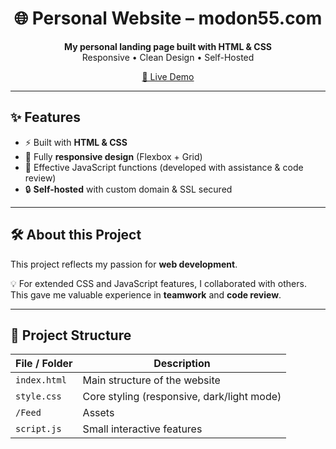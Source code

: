 <h1 align="center">🌐 Personal Website – modon55.com</h1>

<p align="center">
  <b>My personal landing page built with HTML & CSS</b><br/>
  Responsive • Clean Design • Self-Hosted
</p>

<p align="center">
  <a href="https://modon55.com" target="_blank">
    🔗 Live Demo
  </a>
</p>

---

## ✨ Features
- ⚡ Built with **HTML & CSS**
- 📱 Fully **responsive design** (Flexbox + Grid)
- 🧩 Effective JavaScript functions (developed with assistance & code review)
- 🔒 **Self-hosted** with custom domain & SSL secured

---

## 🛠 About this Project
This project reflects my passion for **web development**.  

💡 For extended CSS and JavaScript features, I collaborated with others.  
This gave me valuable experience in **teamwork** and **code review**.  

---

## 📂 Project Structure
| File / Folder | Description |
|---------------|-------------|
| `index.html`  | Main structure of the website |
| `style.css`   | Core styling (responsive, dark/light mode) |
| `/Feed`       | Assets |
| `script.js`   | Small interactive features |

